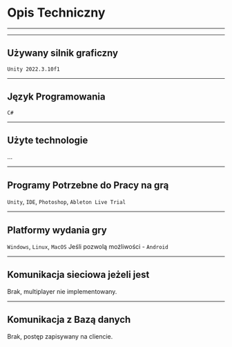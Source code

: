 # Opis Techniczny

---
---

## Używany silnik graficzny
`Unity 2022.3.10f1`

---

## Język Programowania
`C#`

---

## Użyte technologie
...

---

## Programy Potrzebne do Pracy na grą
`Unity`, `IDE`, `Photoshop`, `Ableton Live Trial`

---

## Platformy wydania gry
`Windows`, `Linux`, `MacOS`
Jeśli pozwolą możliwości - `Android`

---

## Komunikacja sieciowa jeżeli jest
Brak,  multiplayer nie implementowany.

---

## Komunikacja z Bazą danych
Brak, postęp zapisywany na cliencie.



